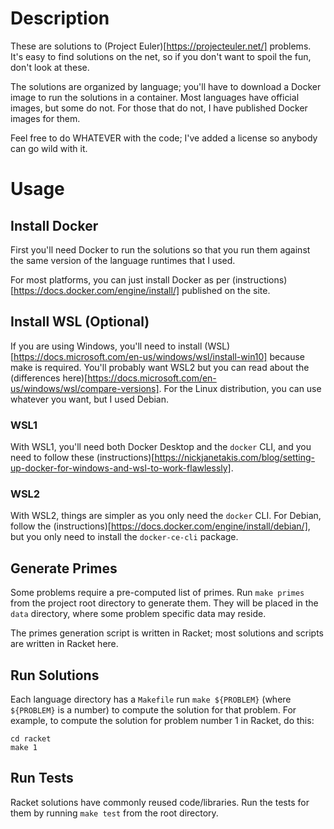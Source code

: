 # Description

These are solutions to (Project Euler)[https://projecteuler.net/] problems.
It's easy to find solutions on the net, so if you don't want to spoil the fun,
don't look at these.

The solutions are organized by language; you'll have to download a Docker image
to run the solutions in a container.  Most languages have official images, but
some do not.  For those that do not, I have published Docker images for them.

Feel free to do WHATEVER with the code; I've added a license so anybody can go
wild with it.

# Usage
## Install Docker

First you'll need Docker to run the solutions so that you run them against the
same version of the language runtimes that I used.

For most platforms, you can just install Docker as per
(instructions)[https://docs.docker.com/engine/install/] published on the site.

## Install WSL (Optional)

If you are using Windows, you'll need to install (WSL)[https://docs.microsoft.com/en-us/windows/wsl/install-win10]
because make is required.  You'll probably want WSL2 but you can read about the
(differences here)[https://docs.microsoft.com/en-us/windows/wsl/compare-versions].
For the Linux distribution, you can use whatever you want, but I used Debian.

### WSL1

With WSL1, you'll need both Docker Desktop and the `docker` CLI, and you need to
follow these (instructions)[https://nickjanetakis.com/blog/setting-up-docker-for-windows-and-wsl-to-work-flawlessly].

### WSL2

With WSL2, things are simpler as you only need the `docker` CLI.  For Debian,
follow the (instructions)[https://docs.docker.com/engine/install/debian/], but
you only need to install the `docker-ce-cli` package.

## Generate Primes

Some problems require a pre-computed list of primes.  Run `make primes` from
the project root directory to generate them.  They will be placed in the `data`
directory, where some problem specific data may reside.

The primes generation script is written in Racket; most solutions and scripts
are written in Racket here.

## Run Solutions

Each language directory has a `Makefile` run `make ${PROBLEM}` (where
`${PROBLEM}` is a number) to compute the solution for that problem.
For example, to compute the solution for problem number 1 in Racket, do this:

    cd racket
    make 1

## Run Tests

Racket solutions have commonly reused code/libraries.  Run the tests for them
by running `make test` from the root directory.
